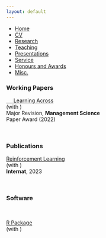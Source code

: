 ```yaml
---
layout: default
---
```


<ul class='menu'>
<li><a href="./">Home</a></li>
<li><a href="./cv_xiaoxia_lei.pdf">CV</a></li>
<li><a href="./research.html">Research</a></li>
<li><a href="./teaching.html">Teaching</a></li>
<li><a href="./conferences_and_invited_presentations.html">Presentations</a></li>
<li><a href="./service.html">Service</a></li>
<li><a href="./honours_awards.html">Honours and Awards</a></li>
<li><a href="./miscellaneous.html">Misc.</a></li>
<!-- <li><a href="./my_failed_projects.html">Failed</a></li> -->
</ul>



<div>
<h3>Working Papers</h3>
 
<p><a href="https://arxiv.org/">&nbsp;&nbsp;&nbsp;&nbsp;&nbsp;Learning Across </a><br>
(with )<br>
Major Revision, <b>Management Science</b><br>
<span class='award'>Paper Award (2022)</span></p>
  
  
  

<p><br></p>
<h3>Publications</h3>


<p><a href="https://proceedings.mlr.press/">Reinforcement Learning</a><br>
(with )<br>
<b>Internat</b>, 2023</p>

  


<p><br></p>
<h3>Software</h3>
  
<p><br></p>
<p><a href="https://github.com/">R Package</a><br>
(with )<br></p>
</div>















